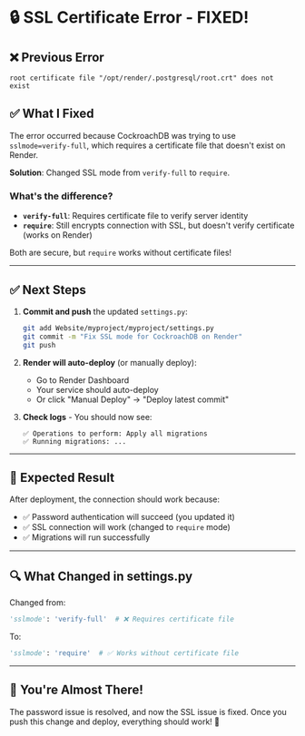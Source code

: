 # 🔒 SSL Certificate Error - FIXED!

## ❌ Previous Error
```
root certificate file "/opt/render/.postgresql/root.crt" does not exist
```

## ✅ What I Fixed

The error occurred because CockroachDB was trying to use `sslmode=verify-full`, which requires a certificate file that doesn't exist on Render.

**Solution**: Changed SSL mode from `verify-full` to `require`.

### What's the difference?
- **`verify-full`**: Requires certificate file to verify server identity
- **`require`**: Still encrypts connection with SSL, but doesn't verify certificate (works on Render)

Both are secure, but `require` works without certificate files!

---

## ✅ Next Steps

1. **Commit and push** the updated `settings.py`:
   ```bash
   git add Website/myproject/myproject/settings.py
   git commit -m "Fix SSL mode for CockroachDB on Render"
   git push
   ```

2. **Render will auto-deploy** (or manually deploy):
   - Go to Render Dashboard
   - Your service should auto-deploy
   - Or click "Manual Deploy" → "Deploy latest commit"

3. **Check logs** - You should now see:
   ```
   ✅ Operations to perform: Apply all migrations
   ✅ Running migrations: ...
   ```

---

## 🎯 Expected Result

After deployment, the connection should work because:
- ✅ Password authentication will succeed (you updated it)
- ✅ SSL connection will work (changed to `require` mode)
- ✅ Migrations will run successfully

---

## 🔍 What Changed in settings.py

Changed from:
```python
'sslmode': 'verify-full'  # ❌ Requires certificate file
```

To:
```python
'sslmode': 'require'  # ✅ Works without certificate file
```

---

## 🚀 You're Almost There!

The password issue is resolved, and now the SSL issue is fixed. Once you push this change and deploy, everything should work! 🎉

